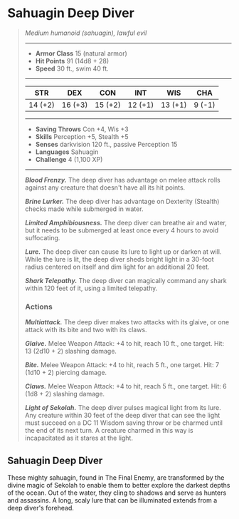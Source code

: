 # Sahuagin Deep Diver
>*Medium humanoid (sahuagin), lawful evil*
>___
>- **Armor Class** 15 (natural armor)
>- **Hit Points** 91 (14d8 + 28)
>- **Speed** 30 ft., swim 40 ft.
>___
>|STR|DEX|CON|INT|WIS|CHA|
>|:---:|:---:|:---:|:---:|:---:|:---:|
>|14 (+2)|16 (+3)|15 (+2)|12 (+1)|13 (+1)|9 (-1)|
>___
>- **Saving Throws** Con +4, Wis +3
>- **Skills** Perception +5, Stealth +5
>- **Senses** darkvision 120 ft., passive Perception 15
>- **Languages** Sahuagin
>- **Challenge** 4 (1,100 XP)
>___
>***Blood Frenzy.*** The deep diver has advantage on melee attack rolls against any creature that doesn't have all its hit points.  
>
>***Brine Lurker.*** The deep diver has advantage on Dexterity (Stealth) checks made while submerged in water.  
>
>***Limited Amphibiousness.*** The deep diver can breathe air and water, but it needs to be submerged at least once every 4 hours to avoid suffocating.  
>
>***Lure.*** The deep diver can cause its lure to light up or darken at will. While the lure is lit, the deep diver sheds bright light in a 30-foot radius centered on itself and dim light for an additional 20 feet.  
>
>***Shark Telepathy.*** The deep diver can magically command any shark within 120 feet of it, using a limited telepathy.  
>
>### Actions
>***Multiattack.*** The deep diver makes two attacks with its glaive, or one attack with its bite and two with its claws.  
>
>***Glaive.*** Melee Weapon Attack: +4 to hit, reach 10 ft., one target. Hit: 13 (2d10 + 2) slashing damage.  
>
>***Bite.*** Melee Weapon Attack: +4 to hit, reach 5 ft., one target. Hit: 7 (1d10 + 2) piercing damage.  
>
>***Claws.*** Melee Weapon Attack: +4 to hit, reach 5 ft., one target. Hit: 6 (1d8 + 2) slashing damage.  
>
>***Light of Sekolah.*** The deep diver pulses magical light from its lure. Any creature within 30 feet of the deep diver that can see the light must succeed on a DC 11 Wisdom saving throw or be charmed until the end of its next turn. A creature charmed in this way is incapacitated as it stares at the light.
## Sahuagin Deep Diver
These mighty sahuagin, found in The Final Enemy, are transformed by the divine magic of Sekolah to enable them to better explore the darkest depths of the ocean. Out of the water, they cling to shadows and serve as hunters and assassins. A long, scaly lure that can be illuminated extends from a deep diver's forehead.